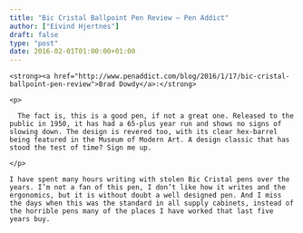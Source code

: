 ```yaml
---
title: "Bic Cristal Ballpoint Pen Review — Pen Addict"
author: ["Eivind Hjertnes"]
draft: false
type: "post"
date: 2016-02-01T01:00:00+01:00
---
```


<div class="HTML">
  <div></div>

<p>

</div>

```text
<strong><a href="http://www.penaddict.com/blog/2016/1/17/bic-cristal-ballpoint-pen-review">Brad Dowdy</a>:</strong>
```

<div class="HTML">
  <div></div>

</p>

</div>

<div class="HTML">
  <div></div>

<blockquote>

</div>

```text
<p>

  The fact is, this is a good pen, if not a great one. Released to the public in 1950, it has had a 65-plus year run and shows no signs of slowing down. The design is revered too, with its clear hex-barrel being featured in the Museum of Modern Art. A design classic that has stood the test of time? Sign me up.

</p>
```

<div class="HTML">
  <div></div>

</blockquote>

</div>

<div class="HTML">
  <div></div>

<p>

</div>

```text
I have spent many hours writing with stolen Bic Cristal pens over the years. I’m not a fan of this pen, I don’t like how it writes and the ergonomics, but it is without doubt a well designed pen. And I miss the days when this was the standard in all supply cabinets, instead of the horrible pens many of the places I have worked that last five years buy.
```

<div class="HTML">
  <div></div>

</p>

</div>
